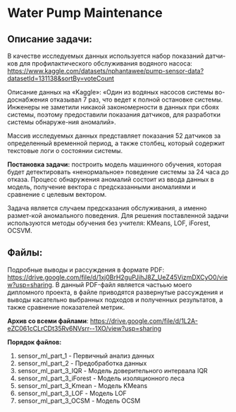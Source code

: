 # Water Рump Maintenance

## Описание задачи:
В качестве исследуемых  данных используется набор показаний датчи-ков для профилактического обслуживания водяного насоса: https://www.kaggle.com/datasets/nphantawee/pump-sensor-data?datasetId=131138&sortBy=voteCount

Описание данных на  «Kaggle»: «Один из водяных насосов системы во-доснабжения отказывал 7 раз, что ведет к полной остановке системы.  Инженеры не заметили никакой закономерности в данных при сбоях системы, поэтому предоставили показания датчиков, для разработки системы обнаруже-ния аномалий».

Массив исследуемых данных представляет показания 52 датчиков за определенный временной период, а также столбец, который содержит текстовые логи о состоянии системы.

**Постановка задачи:**  построить модель машинного обучения, которая будет детектировать «ненормальное» поведение системы за 24 часа до отказа. Процесс обнаружения аномалий состоит из ввода данных в модель, получение вектора с предсказанными аномалиями и сравнение с целевым вектором.

Задача является случаем предсказания обслуживания, а именно размет-кой аномального поведения. Для решения поставленной задачи используются методы обучения без учителя: KMeans, LOF, iForest, OCSVM. 


## Файлы:

Подробные выводы и рассуждения в формате PDF: https://drive.google.com/file/d/1xj0BrH2guPJihJ8Z_UeZ45VizmDXCyO0/view?usp=sharing.
В данный PDF-файл является частьью моего дипломного проекта, в файле приводятся развернутые рассуждения и выводы касательно выбранных подходов и полученных результатов, а также сравнение показателей метрик.

**Архив со всеми файлами**: https://drive.google.com/file/d/1L2A-eZC061cCLrCDt35Rv6NVsrr--1XO/view?usp=sharing

**Порядок файлов:**
1. sensor_ml_part_1 - Первичный анализ данных
2. sensor_ml_part_2 - Предобработка данных
3. sensor_ml_part_3_IQR - Модель доверительного интервала IQR
4. sensor_ml_part_3_iForest - Модель изоляционного леса
5. sensor_ml_part_3_Kmean - Модель KMeans
6. sensor_ml_part_3_LOF - Модель LOF
7. sensor_ml_part_3_OCSM - Модель OCSM
